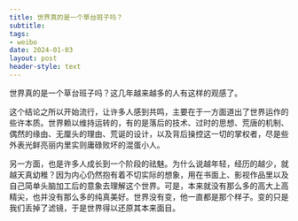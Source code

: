 ```yaml
---
title: 世界真的是一个草台班子吗？
subtitle: 
tags: 
- weibo
date: 2024-01-03
layout: post
header-style: text
---
```


世界真的是一个草台班子吗？这几年越来越多的人有这样的观感了。

这个结论之所以开始流行，让许多人感到共鸣，主要在于一方面道出了世界运作的些许本质。世界赖以维持运转的，有的是落后的技术、过时的思想、荒唐的机制、偶然的缘由、无厘头的理由、荒诞的设计，以及背后操控这一切的掌权者，尽是些外表光鲜亮丽内里实则庸碌败坏的混蛋小人。

另一方面，也是许多人成长到一个阶段的祛魅。为什么说越年轻，经历的越少，就越天真幼稚？因为内心仍然抱有着不切实际的想象，用在书面上、影视作品里以及自己简单头脑加工后的意象去理解这个世界。可是，本来就没有那么多的高大上高精尖，也并没有那么多的纯真美好。世界没有变，他一直都是那个样子。变的只是我们丢掉了滤镜，于是世界得以还原其本来面目。